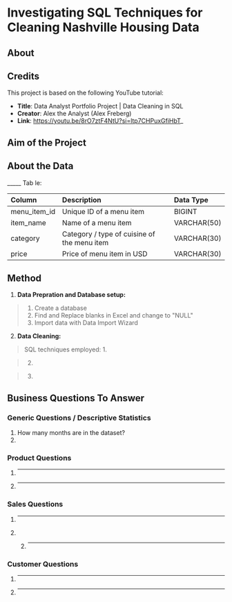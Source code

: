 #  Investigating SQL Techniques for Cleaning Nashville Housing Data 

## About

## Credits
This project is based on the following YouTube tutorial:
- **Title**: Data Analyst Portfolio Project | Data Cleaning in SQL 
- **Creator**: Alex the Analyst (Alex Freberg)
- **Link**: https://youtu.be/8rO7ztF4NtU?si=ltp7CHPuxGfiHbT_ 

## Aim of the Project

## About the Data

_____ Tab le:   

| Column                  | Description                             | Data Type      |
| :---------------------- | :-------------------------------------- | :------------- |
| menu_item_id            | Unique ID of a menu item                | BIGINT         |
| item_name               | Name of a menu item                     | VARCHAR(50)    |
| category                | Category / type of cuisine of the menu item| VARCHAR(30) |
| price                   | Price of menu item in USD               | VARCHAR(30)    |


## Method

1. **Data Prepration and Database setup:**   
> 1. Create a database
> 2. Find and Replace blanks in Excel and change to "NULL"
> 3. Import data with Data Import Wizard

2. **Data Cleaning:**  
> SQL techniques employed:
> 1.  

> 2.  

> 3.  

## Business Questions To Answer

### Generic Questions / Descriptive Statistics

1. How many months are in the dataset?
2.  

### Product Questions

1. ----
2. ----

### Sales Questions

1. ----
2. 2. ---

### Customer Questions

1. ----
2. ----



